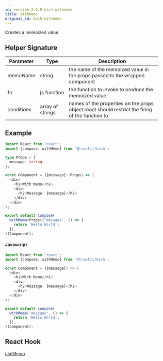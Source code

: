 ```yaml
---
id: version-2.0.0-bach-withmemo
title: withMemo
original_id: bach-withmemo
---
```


Creates a memoized value.

## Helper Signature

| Parameter  | Type             | Description                                                                                     |
| ---------- | ---------------- | ----------------------------------------------------------------------------------------------- |
| memoName   | string           | the name of the memoized value in the props passed to the wrapped component                     |
| fn         | js function      | the function to invoke to produce the memoized value                                            |
| conditions | array of strings | names of the properties on the props object react should restrict the firing of the function to |

## Example

```Typescript
import React from 'react';
import {compose, withMemo} from '@truefit/bach';

type Props = {
  message: string;
};

const Component = ({message}: Props) => (
  <div>
    <h1>With Memo</h1>
    <div>
      <h2>Message: {message}</h2>
    </div>
  </div>
);

export default compose(
  withMemo<Props>('message', () => {
    return 'Hello World';
  }),
)(Component);
```

#### Javascript

```Javascript
import React from 'react';
import {compose, withMemo} from '@truefit/bach';

const Component = ({message}) => (
  <div>
    <h1>With Memo</h1>
    <div>
      <h2>Message: {message}</h2>
    </div>
  </div>
);

export default compose(
  withMemo('message', () => {
    return 'Hello World';
  }),
)(Component);
```

## React Hook

[useMemo](https://reactjs.org/docs/hooks-reference.html#usememo)
